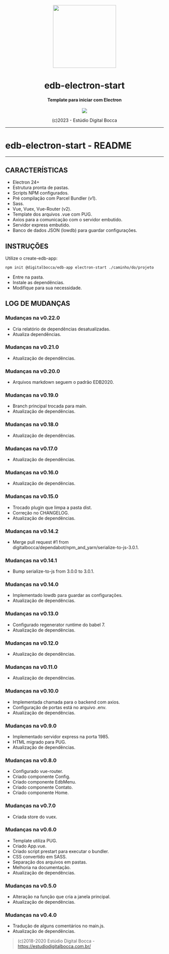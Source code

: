 <p align="center">
  <img src="https://estudiodigitalbocca.com.br/edb-logo.svg" width="200px">
  <h1 align="center">edb-electron-start</h1>
  <h4 align="center">
    Template para iniciar com Electron
  </h4>
  <p align="center">
    <img src="https://badgen.net/badge/version/v0.22.0/orange">
  </p>
  <p align="center">(c)2023 - Estúdio Digital Bocca</p>
</p>

---

# edb-electron-start - README

---

## CARACTERÍSTICAS

- Electron 24+
- Estrutura pronta de pastas.
- Scripts NPM configurados.
- Pré compilação com Parcel Bundler (v1).
- Sass.
- Vue, Vuex, Vue-Router (v2).
- Template dos arquivos .vue com PUG.
- Axios para a comunicação com o servidor embutido.
- Servidor express embutido.
- Banco de dados JSON (lowdb) para guardar configurações.

## INSTRUÇÕES

Utilize o create-edb-app:

```bash
npm init @digitalbocca/edb-app electron-start ./caminho/do/projeto
```

- Entre na pasta.
- Instale as dependências.
- Modifique para sua necessidade.

## LOG DE MUDANÇAS

### Mudanças na v0.22.0

- Cria relatório de dependências desatualizadas.
- Atualiza dependências.

### Mudanças na v0.21.0

- Atualização de dependências.

### Mudanças na v0.20.0

- Arquivos markdown seguem o padrão EDB2020.

### Mudanças na v0.19.0

- Branch principal trocada para main.
- Atualização de dependências.

### Mudanças na v0.18.0

- Atualização de dependências.

### Mudanças na v0.17.0

- Atualização de dependências.

### Mudanças na v0.16.0

- Atualização de dependências.

### Mudanças na v0.15.0

- Trocado plugin que limpa a pasta dist.
- Correção no CHANGELOG.
- Atualização de dependências.

### Mudanças na v0.14.2

- Merge pull request #1 from digitalbocca/dependabot/npm_and_yarn/serialize-to-js-3.0.1.

### Mudanças na v0.14.1

- Bump serialize-to-js from 3.0.0 to 3.0.1.

### Mudanças na v0.14.0

- Implementado lowdb para guardar as configurações.
- Atualização de dependências.

### Mudanças na v0.13.0

- Configurado regenerator runtime do babel 7.
- Atualização de dependências.

### Mudanças na v0.12.0

- Atualização de dependências.

### Mudanças na v0.11.0

- Atualização de dependências.

### Mudanças na v0.10.0

- Implementada chamada para o backend com axios.
- Configuração de portas está no arquivo .env.
- Atualização de dependências.

### Mudanças na v0.9.0

- Implementado servidor express na porta 1985.
- HTML migrado para PUG.
- Atualização de dependências.

### Mudanças na v0.8.0

- Configurado vue-router.
- Criado componente Config.
- Criado componente EdbMenu.
- Criado componente Contato.
- Criado componente Home.

### Mudanças na v0.7.0

- Criada store do vuex.

### Mudanças na v0.6.0

- Template utiliza PUG.
- Criado App.vue.
- Criado script prestart para executar o bundler.
- CSS convertido em SASS.
- Separação dos arquivos em pastas.
- Melhoria na documentação.
- Atualização de dependências.

### Mudanças na v0.5.0

- Alteração na função que cria a janela principal.
- Atualização de dependências.

### Mudanças na v0.4.0

- Tradução de alguns comentários no main.js.
- Atualização de dependências.

> (c)2018-2020 Estúdio Digital Bocca - <https://estudiodigitalbocca.com.br/>
